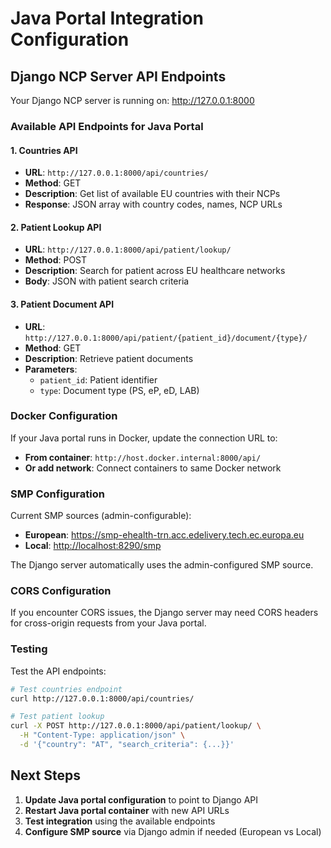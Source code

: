 # Java Portal Integration Configuration

## Django NCP Server API Endpoints

Your Django NCP server is running on: <http://127.0.0.1:8000>

### Available API Endpoints for Java Portal

#### 1. Countries API

- **URL**: `http://127.0.0.1:8000/api/countries/`
- **Method**: GET
- **Description**: Get list of available EU countries with their NCPs
- **Response**: JSON array with country codes, names, NCP URLs

#### 2. Patient Lookup API  

- **URL**: `http://127.0.0.1:8000/api/patient/lookup/`
- **Method**: POST
- **Description**: Search for patient across EU healthcare networks
- **Body**: JSON with patient search criteria

#### 3. Patient Document API

- **URL**: `http://127.0.0.1:8000/api/patient/{patient_id}/document/{type}/`
- **Method**: GET
- **Description**: Retrieve patient documents
- **Parameters**:
  - `patient_id`: Patient identifier
  - `type`: Document type (PS, eP, eD, LAB)

### Docker Configuration

If your Java portal runs in Docker, update the connection URL to:

- **From container**: `http://host.docker.internal:8000/api/`
- **Or add network**: Connect containers to same Docker network

### SMP Configuration

Current SMP sources (admin-configurable):

- **European**: <https://smp-ehealth-trn.acc.edelivery.tech.ec.europa.eu>
- **Local**: <http://localhost:8290/smp>

The Django server automatically uses the admin-configured SMP source.

### CORS Configuration

If you encounter CORS issues, the Django server may need CORS headers for cross-origin requests from your Java portal.

### Testing

Test the API endpoints:

```bash
# Test countries endpoint
curl http://127.0.0.1:8000/api/countries/

# Test patient lookup
curl -X POST http://127.0.0.1:8000/api/patient/lookup/ \
  -H "Content-Type: application/json" \
  -d '{"country": "AT", "search_criteria": {...}}'
```

## Next Steps

1. **Update Java portal configuration** to point to Django API
2. **Restart Java portal container** with new API URLs
3. **Test integration** using the available endpoints
4. **Configure SMP source** via Django admin if needed (European vs Local)
